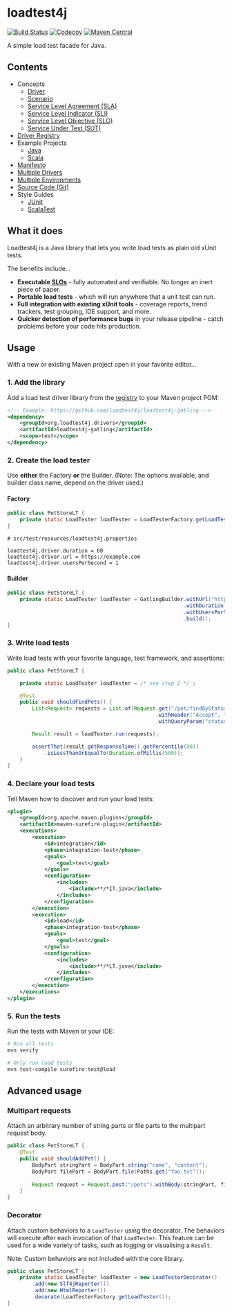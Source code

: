 # loadtest4j

[![Build Status](https://travis-ci.com/loadtest4j/loadtest4j.svg?branch=master)](https://travis-ci.com/loadtest4j/loadtest4j)
[![Codecov](https://codecov.io/gh/loadtest4j/loadtest4j/branch/master/graph/badge.svg)](https://codecov.io/gh/loadtest4j/loadtest4j)
[![Maven Central](https://img.shields.io/maven-central/v/org.loadtest4j/loadtest4j.svg)](http://repo2.maven.org/maven2/org/loadtest4j/loadtest4j/)

A simple load test facade for Java.

## Contents

- Concepts
  - [Driver](concepts/driver.md)
  - [Scenario](concepts/scenario.md)
  - [Service Level Agreement (SLA)](concepts/sla.md)
  - [Service Level Indicator (SLI)](concepts/sli.md)
  - [Service Level Objective (SLO)](concepts/slo.md)
  - [Service Under Test (SUT)](concepts/sut.md)
- [Driver Registry](registry.md)
- Example Projects
  - [Java](https://github.com/loadtest4j/loadtest4j-example-java)
  - [Scala](https://github.com/loadtest4j/loadtest4j-example-scala)
- [Manifesto](manifesto.md)
- [Multiple Drivers](multiple-drivers.md)
- [Multiple Environments](multiple-environments.md)
- [Source Code (Git)](https://github.com/loadtest4j/loadtest4j)
- Style Guides
  - [JUnit](guides/junit.md)
  - [ScalaTest](guides/scalatest.md)

## What it does

Loadtest4j is a Java library that lets you write load tests as plain old xUnit tests.

The benefits include...

- **Executable [SLOs](concepts/slo.md)** - fully automated and verifiable. No longer an inert piece of paper.
- **Portable load tests** - which will run anywhere that a unit test can run.
- **Full integration with existing xUnit tools** - coverage reports, trend trackers, test grouping, IDE support, and more.
- **Quicker detection of performance bugs** in your release pipeline - catch problems before your code hits production.

## Usage

With a new or existing Maven project open in your favorite editor...

### 1. Add the library

Add a load test driver library from the [registry](registry.md) to your Maven project POM:

```xml
<!-- Example: https://github.com/loadtest4j/loadtest4j-gatling -->
<dependency>
    <groupId>org.loadtest4j.drivers</groupId>
    <artifactId>loadtest4j-gatling</artifactId>
    <scope>test</scope>
</dependency>
```

### 2. Create the load tester

Use **either** the Factory **or** the Builder. (Note: The options available, and builder class name, depend on the driver used.)

#### Factory

```java
public class PetStoreLT {
    private static LoadTester loadTester = LoadTesterFactory.getLoadTester();
}
```

```properties
# src/test/resources/loadtest4j.properties

loadtest4j.driver.duration = 60
loadtest4j.driver.url = https://example.com
loadtest4j.driver.usersPerSecond = 1
```

#### Builder

```java
public class PetStoreLT {
    private static LoadTester loadTester = GatlingBuilder.withUrl("https://example.com")
                                                         .withDuration(Duration.ofSeconds(60))
                                                         .withUsersPerSecond(1)
                                                         .build();
}
``` 

### 3. Write load tests
 
Write load tests with your favorite language, test framework, and assertions:
    
```java
public class PetStoreLT {

    private static LoadTester loadTester = /* see step 2 */ ;

    @Test
    public void shouldFindPets() {
        List<Request> requests = List.of(Request.get("/pet/findByStatus")
                                                .withHeader("Accept", "application/json")
                                                .withQueryParam("status", "available"));

        Result result = loadTester.run(requests);

        assertThat(result.getResponseTime().getPercentile(90))
            .isLessThanOrEqualTo(Duration.ofMillis(500));
    }
}
```

### 4. Declare your load tests

Tell Maven how to discover and run your load tests:

```xml
<plugin>
    <groupId>org.apache.maven.plugins</groupId>
    <artifactId>maven-surefire-plugin</artifactId>
    <executions>
        <execution>
            <id>integration</id>
            <phase>integration-test</phase>
            <goals>
                <goal>test</goal>
            </goals>
            <configuration>
                <includes>
                    <include>**/*IT.java</include>
                </includes>
            </configuration>
        </execution>
        <execution>
            <id>load</id>
            <phase>integration-test</phase>
            <goals>
                <goal>test</goal>
            </goals>
            <configuration>
                <includes>
                    <include>**/*LT.java</include>
                </includes>
            </configuration>
        </execution>
    </executions>
</plugin>
```

### 5. Run the tests
 
Run the tests with Maven or your IDE:

```bash
# Run all tests
mvn verify

# Only run load tests
mvn test-compile surefire:test@load
```

## Advanced usage

### Multipart requests

Attach an arbitrary number of string parts or file parts to the multipart request body.

```java
public class PetStoreLT {
    @Test
    public void shouldAddPet() {
        BodyPart stringPart = BodyPart.string("name", "content");
        BodyPart filePart = BodyPart.file(Paths.get("foo.txt"));
        
        Request request = Request.post("/pets").withBody(stringPart, filePart);
    }
}
```

### Decorator

Attach custom behaviors to a `LoadTester` using the decorator. The behaviors will execute after each invocation of that 
`LoadTester`. This feature can be used for a wide variety of tasks, such as logging or visualising a `Result`.

Note: Custom behaviors are not included with the core library.

```java
public class PetStoreLT {
    private static LoadTester loadTester = new LoadTesterDecorator()
        .add(new Slf4jReporter())
        .add(new HtmlReporter())
        .decorate(LoadTesterFactory.getLoadTester());
}
```
